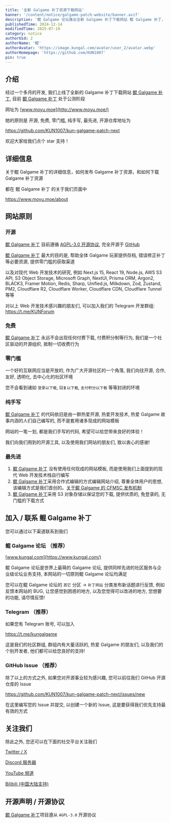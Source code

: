 ```yaml
---
title: '全新 Galgame 补丁资源下载网站'
banner: '/content/notice/galgame-patch-website/banner.avif'
description: '鲲 Galgame 论坛推出全新 Galgame 补丁下载网站 鲲 Galgame 补丁，目前处于公测阶段，致力于提供开源、免费、零门槛的补丁资源下载服务。该网站基于现代 Web 技术（如 Next.js 15、React 19、Node.js 等）开发，代码完全开源，遵循 AGPL-3.0 协议。用户无需注册即可下载补丁，所有资源均由社区驱动。反馈可通过论坛、Telegram 群组、GitHub Issue 等方式提交。此外，网站支持 S3 对象存储，确保高速下载体验。欢迎关注相关社交平台（X、Discord、Bilibili 等）获取更多信息。'
publishedTime: 2024-12-14
modifiedTime: 2025-07-19
category: notice
authorUid: 2
authorName: '鲲'
authorAvatar: 'https://image.kungal.com/avatar/user_2/avatar.webp'
authorHomepage: 'https://github.com/KUN1007'
pin: true
---
```


## 介绍

经过一个多月的开发, 我们上线了全新的 Galgame 补丁下载网站 [鲲 Galgame 补丁](https://www.moyu.moe/), 目前 [鲲 Galgame 补丁](https://www.moyu.moe/) 处于公测阶段

网址为 [www.moyu.moe](http://www.moyu.moe/)

她的原则是 开源, 免费, 零门槛, 纯手写, 最先进, 开源仓库地址为

https://github.com/KUN1007/kun-galgame-patch-next

欢迎大家给我们点个 star 支持！

## 详细信息

关于鲲 Galgame 补丁的详细信息，如何发布 Galgame 补丁资源，和如何下载 Galgame 补丁资源

都在 鲲 Galgame 补丁 的关于我们页面中

https://www.moyu.moe/about

## 网站原则

### 开源

[鲲 Galgame 补丁](https://www.moyu.moe/) 目前遵循 [AGPL-3.0 开源协议](https://www.gnu.org/licenses/gpl-3.0.en.html), 完全开源于 [GitHub](https://github.com/KUN1007/kun-galgame-patch-next)

[鲲 Galgame 补丁](https://www.moyu.moe/) 最大的目的是, 帮助全体 Galgame 玩家提供存档, 错误修正补丁等必要资源, 提供零门槛的获取渠道

以及对现代 Web 开发技术的研究, 例如 Next.js 15, React 19, Node.js, AWS S3 API, S3 Object Storage, Microsoft Graph, NextUI, Prisma ORM, Argon2, BLACK3, Framer Motion, Redis, Sharp, Unified.js, Milkdown, Zod, Zustand, PM2, Cloudflare R2, Cloudflare Worker, Cloudflare CDN, Cloudflare Tunnel 等等

对以上 Web 开发技术感兴趣的朋友们, 可以加入我们的 Telegram 开发群组: https://t.me/KUNForum

### 免费

[鲲 Galgame 补丁](https://www.moyu.moe/) 永远不会出现任何付费下载, 付费积分制等行为, 我们是一个社区驱动的开源组织, 抵制一切收费行为

### 零门槛

一个好的互联网应当是开放的, 作为广大开源社区的一个角落, 我们向往开源, 合作, 友好, 透明化, 去中心化的社区环境

您不会看到诸如 `登录以下载`, `回复以下载`, `支付积分以下载` 等等封闭的环境

### 纯手写

[鲲 Galgame 补丁](https://www.moyu.moe/) 的代码依旧是由一群热爱开源, 热爱开发技术, 热爱 Galgame 故事内涵的人们自己编写的, 而不是套用诸多现成的网站模板

网站的一笔一划, 都是我们手写的代码, 希望可以给您带来良好的体验！

我们向我们用到的开源工具, 以及使用我们网站的朋友们, 致以衷心的感谢!

### 最先进

1. [鲲 Galgame 补丁](https://www.moyu.moe/) 没有使用任何现成的网站模板, 而是使用我们上面提到的现代 Web 开发技术栈自行编写
2. [鲲 Galgame 补丁](https://www.moyu.moe/)采用合作式编辑的方式编辑网站介绍, 尊重全体用户的思想, 该编辑方式是我们首创的。[关于鲲 Galgame 的 CFMSC 发布机制](https://www.moyu.moe/about/notice/cfmsc)
3. [鲲 Galgame 补丁](https://www.moyu.moe/)采用 S3 对象存储以保证您的下载, 提供优质的, 免登录的, 无门槛的下载方式

## 加入 / 联系 鲲 Galgame 补丁

您可以通过以下渠道联系到我们

### 鲲 Galgame 论坛 （推荐）

[www.kungal.com](https://www.kungal.com/)

鲲 Galgame 论坛是世界上最萌的 Galgame 论坛, 提供同样先进的社区服务与企业级论坛业务支持, 本网站的一切原则鲲 Galgame 论坛均满足

您可以在鲲 Galgame 论坛的 `其它` 分区 -> `补丁网站` 分类发布新话题进行反馈, 例如反馈本网站的 BUG, 让您感觉到困惑的地方, 以及您觉得可以改进的地方, 您想要的功能, 请尽情反馈!

### Telegram （推荐）

如果您有 Telegram 账号, 可以加入

https://t.me/kungalgame

这是我们的社区群组, 群组内有大量活跃的, 热爱 Galgame 的朋友们, 以及我们的个别开发者, 他们都可以给您良好的支持!

### GitHub Issue （推荐）

除了以上的方式之外, 如果您对开源事业较为感兴趣, 您可以前往我们 GitHub 开源仓库的 Issue

https://github.com/KUN1007/kun-galgame-patch-next/issues/new

在这里编写您的 Issue 并提交, 以创建一个新的 Issue, 这是要获得我们优先支持最有效的方式

## 关注我们

除此之外, 您还可以在下面的社交平台关注我们

[Twitter / X](https://twitter.com/kungalgame)

[Discord 服务器](https://discord.com/invite/5F4FS2cXhX)

[YouTube 频道](https://youtube.com/@kungalgame)

[Bilibili (中国大陆支持)](https://space.bilibili.com/1748455574)

## 开源声明 / 开源协议

[鲲 Galgame 补丁](https://www.moyu.moe/)项目遵从 `AGPL-3.0` 开源协议
